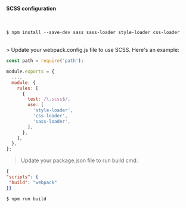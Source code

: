 #### SCSS configuration
<br/>

`$ npm install --save-dev sass sass-loader style-loader css-loader`

<br/>
> Update your webpack.config.js file to use SCSS. Here's an example:

```javascript
const path = require('path');

module.exports = {
  ...,
  module: {
    rules: [
      {
        test: /\.scss$/,
        use: [
          'style-loader',
          'css-loader',
          'sass-loader',
        ],
      },
    ],
  },
};

```

> Update your package.json file to run build cmd:

```json
{
"scripts": {
 "build": "webpack"
}}
```

`$ npm run build`
